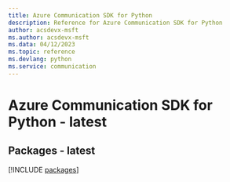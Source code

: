 ```yaml
---
title: Azure Communication SDK for Python
description: Reference for Azure Communication SDK for Python
author: acsdevx-msft
ms.author: acsdevx-msft
ms.data: 04/12/2023
ms.topic: reference
ms.devlang: python
ms.service: communication
---
```

# Azure Communication SDK for Python - latest
## Packages - latest
[!INCLUDE [packages](communication-index.md)]